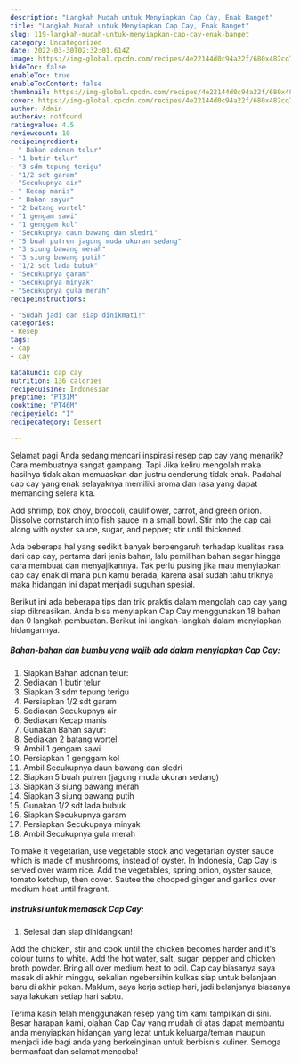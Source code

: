 ```yaml
---
description: "Langkah Mudah untuk Menyiapkan Cap Cay, Enak Banget"
title: "Langkah Mudah untuk Menyiapkan Cap Cay, Enak Banget"
slug: 119-langkah-mudah-untuk-menyiapkan-cap-cay-enak-banget
category: Uncategorized
date: 2022-03-30T02:32:01.614Z
image: https://img-global.cpcdn.com/recipes/4e22144d0c94a22f/680x482cq70/cap-cay-foto-resep-utama.jpg
hideToc: false
enableToc: true
enableTocContent: false
thumbnail: https://img-global.cpcdn.com/recipes/4e22144d0c94a22f/680x482cq70/cap-cay-foto-resep-utama.jpg
cover: https://img-global.cpcdn.com/recipes/4e22144d0c94a22f/680x482cq70/cap-cay-foto-resep-utama.jpg
author: Admin
authorAv: notfound
ratingvalue: 4.5
reviewcount: 10
recipeingredient:
- " Bahan adonan telur"
- "1 butir telur"
- "3 sdm tepung terigu"
- "1/2 sdt garam"
- "Secukupnya air"
- " Kecap manis"
- " Bahan sayur"
- "2 batang wortel"
- "1 gengam sawi"
- "1 genggam kol"
- "Secukupnya daun bawang dan sledri"
- "5 buah putren jagung muda ukuran sedang"
- "3 siung bawang merah"
- "3 siung bawang putih"
- "1/2 sdt lada bubuk"
- "Secukupnya garam"
- "Secukupnya minyak"
- "Secukupnya gula merah"
recipeinstructions:

- "Sudah jadi dan siap dinikmati!"
categories:
- Resep
tags:
- cap
- cay

katakunci: cap cay 
nutrition: 136 calories
recipecuisine: Indonesian
preptime: "PT31M"
cooktime: "PT46M"
recipeyield: "1"
recipecategory: Dessert

---
```



Selamat pagi Anda sedang mencari inspirasi resep cap cay yang menarik? Cara membuatnya sangat gampang. Tapi Jika keliru mengolah maka hasilnya tidak akan memuaskan dan justru cenderung tidak enak. Padahal cap cay yang enak selayaknya memiliki aroma dan rasa yang dapat memancing selera kita.


Add shrimp, bok choy, broccoli, cauliflower, carrot, and green onion. Dissolve cornstarch into fish sauce in a small bowl. Stir into the cap cai along with oyster sauce, sugar, and pepper; stir until thickened.

Ada beberapa hal yang sedikit banyak berpengaruh terhadap kualitas rasa dari cap cay, pertama dari jenis bahan, lalu pemilihan bahan segar hingga cara membuat dan menyajikannya. Tak perlu pusing jika mau menyiapkan cap cay enak di mana pun kamu berada, karena asal sudah tahu triknya maka hidangan ini dapat menjadi suguhan spesial.


Berikut ini ada beberapa tips dan trik praktis dalam mengolah cap cay yang siap dikreasikan. Anda bisa menyiapkan Cap Cay menggunakan 18 bahan dan 0 langkah pembuatan. Berikut ini langkah-langkah dalam menyiapkan hidangannya.

<!--inarticleads1-->

##### Bahan-bahan dan bumbu yang wajib ada dalam menyiapkan Cap Cay:

1. Siapkan  Bahan adonan telur:
1. Sediakan 1 butir telur
1. Siapkan 3 sdm tepung terigu
1. Persiapkan 1/2 sdt garam
1. Sediakan Secukupnya air
1. Sediakan  Kecap manis
1. Gunakan  Bahan sayur:
1. Sediakan 2 batang wortel
1. Ambil 1 gengam sawi
1. Persiapkan 1 genggam kol
1. Ambil Secukupnya daun bawang dan sledri
1. Siapkan 5 buah putren (jagung muda ukuran sedang)
1. Siapkan 3 siung bawang merah
1. Siapkan 3 siung bawang putih
1. Gunakan 1/2 sdt lada bubuk
1. Siapkan Secukupnya garam
1. Persiapkan Secukupnya minyak
1. Ambil Secukupnya gula merah


To make it vegetarian, use vegetable stock and vegetarian oyster sauce which is made of mushrooms, instead of oyster. In Indonesia, Cap Cay is served over warm rice. Add the vegetables, spring onion, oyster sauce, tomato ketchup, then cover. Sautee the chooped ginger and garlics over medium heat until fragrant. 

<!--inarticleads2-->

##### Instruksi untuk memasak Cap Cay:


1. Selesai dan siap dihidangkan!

Add the chicken, stir and cook until the chicken becomes harder and it&#39;s colour turns to white. Add the hot water, salt, sugar, pepper and chicken broth powder. Bring all over medium heat to boil. Cap cay biasanya saya masak di akhir minggu, sekalian ngebersihin kulkas siap untuk belanjaan baru di akhir pekan. Maklum, saya kerja setiap hari, jadi belanjanya biasanya saya lakukan setiap hari sabtu. 

Terima kasih telah menggunakan resep yang tim kami tampilkan di sini. Besar harapan kami, olahan Cap Cay yang mudah di atas dapat membantu anda menyiapkan hidangan yang lezat untuk keluarga/teman maupun menjadi ide bagi anda yang berkeinginan untuk berbisnis kuliner. Semoga bermanfaat dan selamat mencoba!

